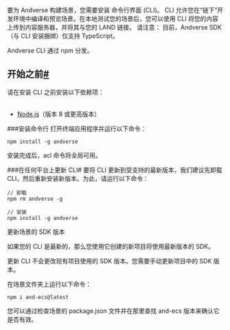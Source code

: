 要为 Andverse 构建场景，您需要安装
命令行界面 (CLI)。
CLI 允许您在“链下”开发环境中编译和预览场景。在本地测试您的场景后，您可以使用 CLI 将您的内容上传到内容服务器，并将其与您的 LAND 链接。
请注意： 目前，Andverse SDK（与 CLI 安装捆绑）仅支持 TypeScript。

Andverse CLI 通过 npm 分发。

<h2 id="before-you-begin">开始之前<a href="#before-you-begin" class="header-link">#</a></h2>
请在安装 CLI 之前安装以下依赖项：
<br></br>

- [Node.js](https://nodejs.org)（版本 8 或更高版本）



###安装命令行
打开终端应用程序并运行以下命令：

```
npm install -g andverse
```

安装完成后，acl 命令将全局可用。

###在任何平台上更新 CLI#
要将 CLI 更新到受支持的最新版本，我们建议先卸载 CLI，然后重新安装新版本。为此，请运行以下命令：

```
// 卸载
npm rm andverse -g

// 安装
npm install -g andverse
```

更新场景的 SDK 版本

如果您的 CLI 是最新的，那么您使用它创建的新项目将使用最新版本的 SDK。

更新 CLI 不会更改现有项目使用的 SDK 版本。您需要手动更新项目中的 SDK 版本。

在场景文件夹上运行以下命令：

```
npm i and-ecs@latest
```

您可以通过检查场景的 package.json 文件并在那里查找 and-ecs 版本来确认它是否有效。